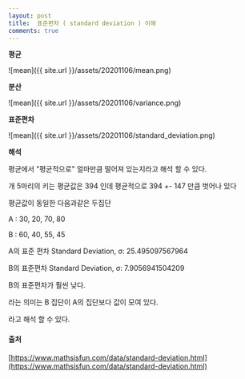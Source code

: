 ```yaml
---
layout: post
title:  표준편차 ( standard deviation ) 이해
comments: true
---
```



**평균**

 ![mean]({{ site.url }}/assets/20201106/mean.png)
 
 **분산**
 
 ![mean]({{ site.url }}/assets/20201106/variance.png)
 
 **표준편차**
 
 ![mean]({{ site.url }}/assets/20201106/standard_deviation.png)


**해석**

평균에서 "평균적으로" 얼마만큼 떨어져 있는지라고 해석 할 수 있다.

개 5마리의 키는  평균값은 394 인데 평균적으로 394 +- 147 만큼 벗어나 있다 

평균값이 동일한 다음과같은 두집단 

A : 30, 20, 70, 80

B : 60, 40, 55, 45

A의 표준 편차 Standard Deviation, σ: 25.495097567964

B의 표준편차  Standard Deviation, σ: 7.9056941504209

B의 표준편차가 훨씬 낮다. 

라는 의미는 B 집단이 A의 집단보다 값이 모여 있다. 

라고 해석 할 수 있다.

#### 출처

[https://www.mathsisfun.com/data/standard-deviation.html](https://www.mathsisfun.com/data/standard-deviation.html)